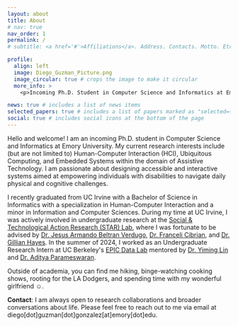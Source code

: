 ```yaml
---
layout: about
title: About
# nav: true
nav_order: 1
permalink: /
# subtitle: <a href='#'>Affiliations</a>. Address. Contacts. Motto. Etc.

profile:
  align: left
  image: Diego_Guzman_Picture.png
  image_circular: true # crops the image to make it circular
  more_info: >
    <p>Incoming Ph.D. Student in Computer Science and Informatics at Emory University</p>

news: true # includes a list of news items
selected_papers: true # includes a list of papers marked as "selected={true}"
social: true # includes social icons at the bottom of the page
---
```


Hello and welcome! I am an incoming Ph.D. student in Computer Science and Informatics at Emory University. My current research interests include (but are not limited to) Human-Computer Interaction (HCI), Ubiquitous Computing, and Embedded Systems within the domain of Assistive Technology. I am passionate about designing accessible and interactive systems aimed at empowering individuals with disabilities to navigate daily physical and cognitive challenges.

I recently graduated from UC Irvine with a Bachelor of Science in Informatics with a specialization in Human-Computer Interaction and a minor in Information and Computer Sciences. During my time at UC Irvine, I was actively involved in undergraduate research at the [Social & Technological Action Research (STAR) Lab](https://www.star-uci.org/), where I was fortunate to be advised by [Dr. Jesus Armando Beltran Verdugo](https://sites.google.com/view/armandobeltran/), [Dr. Franceli Cibrian](https://sites.google.com/view/franceli-l-cibrian), and [Dr. Gillian Hayes](https://www.gillianhayes.com/). In the summer of 2024, I worked as an Undergraduate Research Intern at UC Berkeley's [EPIC Data Lab](https://epic.berkeley.edu/) mentored by [Dr. Yiming Lin](https://yiminglin18.com/) and [Dr. Aditya Parameswaran](https://people.eecs.berkeley.edu/~adityagp/).

Outside of academia, you can find me hiking, binge-watching cooking shows, rooting for the LA Dodgers, and spending time with my wonderful girlfriend :relaxed:. 

**Contact**: I am always open to research collaborations and broader conversations about life. Please feel free to reach out to me via email at diego[dot]guzman[dot]gonzalez[at]emory[dot]edu.


